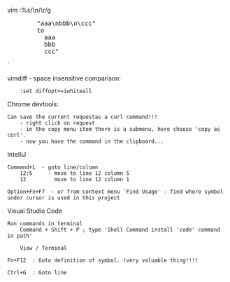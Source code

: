 	
vim
		 :%s/\\n/\r/g
		

<pre>
		"aaa\nbbb\n\ccc"  
        to 
          aaa
          bbb
          ccc"
</pre>
`						

			
		
		

vimdiff
     - space insensitive comparison:

        :set diffopt+=iwhiteall



Chrome devtools:

    Can save the current requestas a curl command!!! 
        - right click on request
        - in the copy menu item there is a submenu, here choose 'copy as cUrl'.
        - now you have the command in the clipboard...


IntelliJ

    Command+L  - goto line/column 
        12:5     - move to line 12 column 5
        12         move to line 12 column 1

    Option+Fn+F7  - or from context menu 'Find Usage' - find where symbol under cursor is used in this project


Visual Studio Code

    
    Run commands in terminal
        Command + Shift + P ; type 'Shell Command install 'code' command in path'

        View / Terminal

    Fn+F12  : Goto definition of symbol. (very valuable thing!!!)

    Ctrl+G  : Goto line



